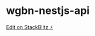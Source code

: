 # wgbn-nestjs-api

[Edit on StackBlitz ⚡️](https://stackblitz.com/edit/nestjs-typescript-starter-hueekw)